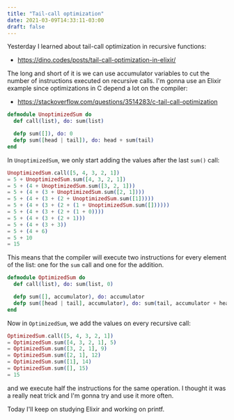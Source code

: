 ```yaml
---
title: "Tail-call optimization"
date: 2021-03-09T14:33:11-03:00
draft: false
---
```


Yesterday I learned about tail-call optimization in recursive functions:

- https://dino.codes/posts/tail-call-optimization-in-elixir/

The long and short of it is we can use accumulator variables to cut the
number of instructions executed on recursive calls.
I'm gonna use an Elixir example since optimizations in C depend a lot on the
compiler:

- https://stackoverflow.com/questions/3514283/c-tail-call-optimization

```elixir
defmodule UnoptimizedSum do
  def call(list), do: sum(list)

  defp sum([]), do: 0
  defp sum([head | tail]), do: head + sum(tail)
end
```

In `UnoptimizedSum`, we only start adding the values after the last `sum()`
call:

```elixir
UnoptimizedSum.call([5, 4, 3, 2, 1])
= 5 + UnoptimizedSum.sum([4, 3, 2, 1])
= 5 + (4 + UnoptimizedSum.sum([3, 2, 1]))
= 5 + (4 + (3 + UnoptimizedSum.sum([2, 1])))
= 5 + (4 + (3 + (2 + UnoptimizedSum.sum([1]))))
= 5 + (4 + (3 + (2 + (1 + UnoptimizedSum.sum([])))))
= 5 + (4 + (3 + (2 + (1 + 0))))
= 5 + (4 + (3 + (2 + 1)))
= 5 + (4 + (3 + 3))
= 5 + (4 + 6)
= 5 + 10
= 15
```

This means that the compiler will execute two instructions for every element of
the list: one for the `sum` call and one for the addition.

```elixir
defmodule OptimizedSum do
  def call(list), do: sum(list, 0)

  defp sum([], accumulator), do: accumulator
  defp sum([head | tail], accumulator), do: sum(tail, accumulator + head)
end
```

Now in `OptimizedSum`, we add the values on every recursive call:

```elixir
OptimizedSum.call([5, 4, 3, 2, 1])
= OptimizedSum.sum([4, 3, 2, 1], 5)
= OptimizedSum.sum([3, 2, 1], 9)
= OptimizedSum.sum([2, 1], 12)
= OptimizedSum.sum([1], 14)
= OptimizedSum.sum([], 15)
= 15
```

and we execute half the instructions for the same operation.
I thought it was a really neat trick and I'm gonna try and use it more often.

Today I'll keep on studying Elixir and working on printf.
